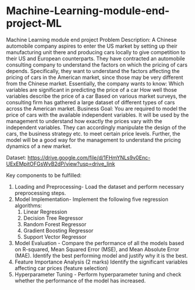 # Machine-Learning-module-end-project-ML
Machine Learning module end project
Problem Description: A Chinese automobile company aspires to enter the US market by setting up their manufacturing unit there and producing cars locally to give competition to their US and European counterparts. 
They have contracted an automobile consulting company to understand the factors on which the pricing of cars depends. Specifically, they want to understand the factors affecting the pricing of cars in the American market, since those may be very different from the Chinese market. 
Essentially, the company wants to know: Which variables are significant in predicting the price of a car How well those variables describe the price of a car Based on various market surveys, the consulting firm has gathered a large dataset of different types of cars across the American market. 
Business Goal: You are required to model the price of cars with the available independent variables.
It will be used by the management to understand how exactly the prices vary with the independent variables.
They can accordingly manipulate the design of the cars, the business strategy etc. to meet certain price levels. 
Further, the model will be a good way for the management to understand the pricing dynamics of a new market.

Dataset: https://drive.google.com/file/d/1FHmYNLs9v0Enc-UExEMpitOFGsWvB2dP/view?usp=drive_link 

Key components to be fulfilled:
1. Loading and Preprocessing- Load the dataset and perform necessary preprocessing steps. 
2. Model Implementation- Implement the following five regression algorithms:
   1) Linear Regression
   2) Decision Tree Regressor
   3) Random Forest Regressor
   4) Gradient Boosting Regressor
   5) Support Vector Regressor
3. Model Evaluation - Compare the performance of all the models based on R-squared, Mean Squared Error (MSE), and Mean Absolute Error (MAE). Identify the best performing model and justify why it is the best.
4. Feature Importance Analysis (2 marks) Identify the significant variables affecting car prices (feature selection) 
5. Hyperparameter Tuning - Perform hyperparameter tuning and check whether the performance of the model has increased. 
